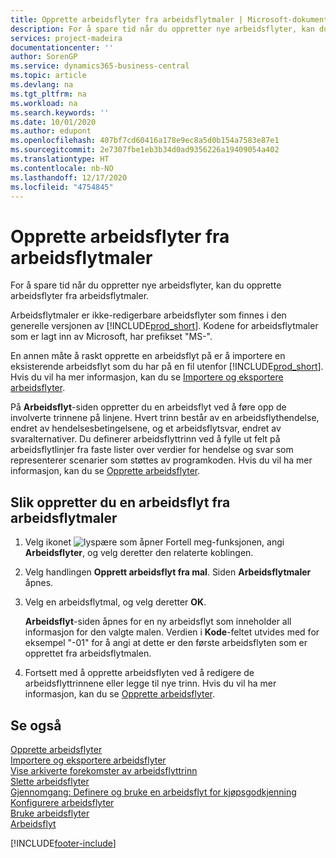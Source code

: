 ```yaml
---
title: Opprette arbeidsflyter fra arbeidsflytmaler | Microsoft-dokumentasjon
description: For å spare tid når du oppretter nye arbeidsflyter, kan du opprette arbeidsflyter fra arbeidsflytmaler.
services: project-madeira
documentationcenter: ''
author: SorenGP
ms.service: dynamics365-business-central
ms.topic: article
ms.devlang: na
ms.tgt_pltfrm: na
ms.workload: na
ms.search.keywords: ''
ms.date: 10/01/2020
ms.author: edupont
ms.openlocfilehash: 407bf7cd60416a178e9ec8a5d0b154a7583e87e1
ms.sourcegitcommit: 2e7307fbe1eb3b34d0ad9356226a19409054a402
ms.translationtype: HT
ms.contentlocale: nb-NO
ms.lasthandoff: 12/17/2020
ms.locfileid: "4754845"
---
```

# <a name="create-workflows-from-workflow-templates"></a>Opprette arbeidsflyter fra arbeidsflytmaler
For å spare tid når du oppretter nye arbeidsflyter, kan du opprette arbeidsflyter fra arbeidsflytmaler.  

 Arbeidsflytmaler er ikke-redigerbare arbeidsflyter som finnes i den generelle versjonen av [!INCLUDE[prod_short](includes/prod_short.md)]. Kodene for arbeidsflytmaler som er lagt inn av Microsoft, har prefikset "MS-".  

 En annen måte å raskt opprette en arbeidsflyt på er å importere en eksisterende arbeidsflyt som du har på en fil utenfor [!INCLUDE[prod_short](includes/prod_short.md)]. Hvis du vil ha mer informasjon, kan du se [Importere og eksportere arbeidsflyter](across-how-to-export-and-import-workflows.md).  

På **Arbeidsflyt**-siden oppretter du en arbeidsflyt ved å føre opp de involverte trinnene på linjene. Hvert trinn består av en arbeidsflythendelse, endret av hendelsesbetingelsene, og et arbeidsflytsvar, endret av svaralternativer. Du definerer arbeidsflyttrinn ved å fylle ut felt på arbeidsflytlinjer fra faste lister over verdier for hendelse og svar som representerer scenarier som støttes av programkoden. Hvis du vil ha mer informasjon, kan du se [Opprette arbeidsflyter](across-how-to-create-workflows.md).  

## <a name="to-create-a-workflow-from-workflow-template"></a>Slik oppretter du en arbeidsflyt fra arbeidsflytmaler  
1.  Velg ikonet ![lyspære som åpner Fortell meg-funksjonen](media/ui-search/search_small.png "Fortell hva du vil gjøre"), angi **Arbeidsflyter**, og velg deretter den relaterte koblingen.  
2.  Velg handlingen **Opprett arbeidsflyt fra mal**. Siden **Arbeidsflytmaler** åpnes.  
3.  Velg en arbeidsflytmal, og velg deretter **OK**.  

     **Arbeidsflyt**-siden åpnes for en ny arbeidsflyt som inneholder all informasjon for den valgte malen. Verdien i **Kode**-feltet utvides med for eksempel "-01" for å angi at dette er den første arbeidsflyten som er opprettet fra arbeidsflytmalen.  
4.  Fortsett med å opprette arbeidsflyten ved å redigere de arbeidsflyttrinnene eller legge til nye trinn. Hvis du vil ha mer informasjon, kan du se [Opprette arbeidsflyter](across-how-to-create-workflows.md).  

## <a name="see-also"></a>Se også  
 [Opprette arbeidsflyter](across-how-to-create-workflows.md)   
 [Importere og eksportere arbeidsflyter](across-how-to-export-and-import-workflows.md)   
 [Vise arkiverte forekomster av arbeidsflyttrinn](across-how-to-view-archived-workflow-step-instances.md)   
 [Slette arbeidsflyter](across-how-to-delete-workflows.md)   
 [Gjennomgang: Definere og bruke en arbeidsflyt for kjøpsgodkjenning](walkthrough-setting-up-and-using-a-purchase-approval-workflow.md)   
 [Konfigurere arbeidsflyter](across-set-up-workflows.md)   
 [Bruke arbeidsflyter](across-use-workflows.md)   
 [Arbeidsflyt](across-workflow.md)   


[!INCLUDE[footer-include](includes/footer-banner.md)]